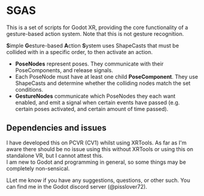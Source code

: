 # SGAS
This is a set of scripts for Godot XR, providing the core functionality of a gesture-based action system. Note that this is not gesture recognition.

**S**imple **G**esture-based **A**ction **S**ystem uses ShapeCasts that must be collided with in a specific order, to then activate an action.<br>
- **PoseNodes** represent poses. They communicate with their PoseComponents, and release signals.<br>
- Each PoseNode must have at least one child **PoseComponent**. They use ShapeCasts and determine whether the colliding nodes match the set conditions.<br>
- **GestureNodes** communicate which PoseNodes they each want enabled, and emit a signal when certain events have passed (e.g. certain poses activated, and certain amount of time passed).<br>

## Dependencies and issues
I have developed this on PCVR (CV1) whilst using XRTools. As far as I'm aware there should be no issue using this without XRTools or using this on standalone VR, but I cannot attest this.<br>
I am new to Godot and programming in general, so some things may be completely non-sensical.<br>

LLet me know if you have any suggestions, questions, or other such. You can find me in the Godot discord server (@pisslover72).
